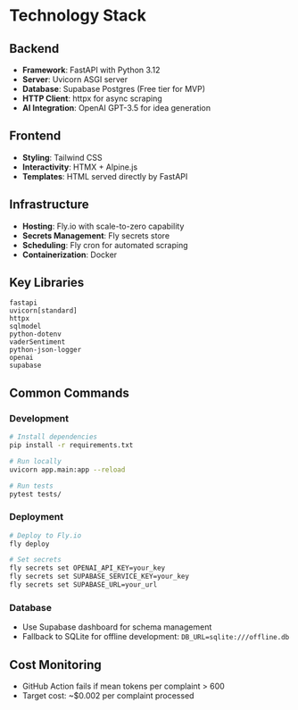 # Technology Stack

## Backend
- **Framework**: FastAPI with Python 3.12
- **Server**: Uvicorn ASGI server
- **Database**: Supabase Postgres (Free tier for MVP)
- **HTTP Client**: httpx for async scraping
- **AI Integration**: OpenAI GPT-3.5 for idea generation

## Frontend
- **Styling**: Tailwind CSS
- **Interactivity**: HTMX + Alpine.js
- **Templates**: HTML served directly by FastAPI

## Infrastructure
- **Hosting**: Fly.io with scale-to-zero capability
- **Secrets Management**: Fly secrets store
- **Scheduling**: Fly cron for automated scraping
- **Containerization**: Docker

## Key Libraries
```
fastapi
uvicorn[standard]
httpx
sqlmodel
python-dotenv
vaderSentiment
python-json-logger
openai
supabase
```

## Common Commands

### Development
```bash
# Install dependencies
pip install -r requirements.txt

# Run locally
uvicorn app.main:app --reload

# Run tests
pytest tests/
```

### Deployment
```bash
# Deploy to Fly.io
fly deploy

# Set secrets
fly secrets set OPENAI_API_KEY=your_key
fly secrets set SUPABASE_SERVICE_KEY=your_key
fly secrets set SUPABASE_URL=your_url
```

### Database
- Use Supabase dashboard for schema management
- Fallback to SQLite for offline development: `DB_URL=sqlite:///offline.db`

## Cost Monitoring
- GitHub Action fails if mean tokens per complaint > 600
- Target cost: ~$0.002 per complaint processed
